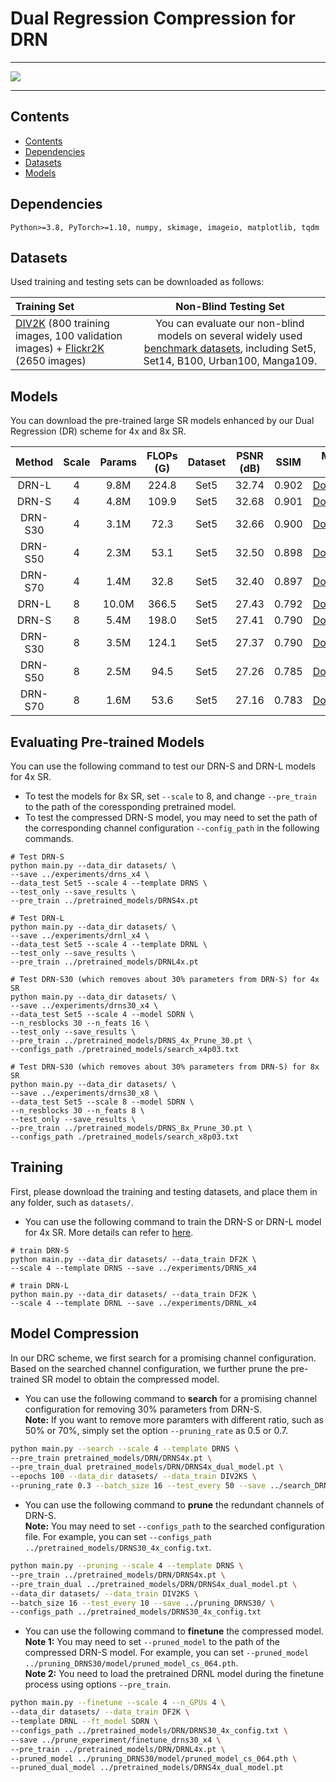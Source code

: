 # Dual Regression Compression for DRN

---

![](../figures/DRN.png)

---

## Contents
  - [Contents](#Contents)
  - [Dependencies](#Dependencies)
  - [Datasets](#Datasets)
  - [Models](#Models)


## Dependencies
```shell
Python>=3.8, PyTorch>=1.10, numpy, skimage, imageio, matplotlib, tqdm
```


## Datasets

Used training and testing sets can be downloaded as follows:

| Training Set                                                 |                         Non-Blind Testing Set                          |
| :----------------------------------------------------------- | :----------------------------------------------------------: |
| [DIV2K](https://data.vision.ee.ethz.ch/cvl/DIV2K/) (800 training images, 100 validation images) +  [Flickr2K](https://cv.snu.ac.kr/research/EDSR/Flickr2K.tar) (2650 images) | You can evaluate our non-blind models on several widely used [benchmark datasets](https://cv.snu.ac.kr/research/EDSR/benchmark.tar), including Set5, Set14, B100, Urban100, Manga109. |


## Models

You can download the pre-trained large SR models enhanced by our Dual Regression (DR) scheme for 4x and 8x SR. 

|  Method | Scale | Params | FLOPs (G) | Dataset | PSNR (dB) |  SSIM |   Model Zoo  |
|:-------:|:-----:|:------:|:---------:|:-------:|:---------:|:-----:|:------------:|
|  DRN-L  |   4   |  9.8M  |   224.8   |   Set5  |   32.74   | 0.902 | [Download](https://github.com/guoyongcs/DRN/releases/download/v0.1/DRNL4x.pt) |
|  DRN-S  |   4   |  4.8M  |   109.9   |   Set5  |   32.68   | 0.901 | [Download](https://github.com/guoyongcs/DRN/releases/download/v0.1/DRNS4x.pt) |
| DRN-S30 |   4   |  3.1M  |    72.3   |   Set5  |   32.66   | 0.900 | [Download](https://github.com/guoyongcs/DRC/releases/download/v1.1/DRNS_4x_Prune_30.pt) |
| DRN-S50 |   4   |  2.3M  |    53.1   |   Set5  |   32.50   | 0.898 | [Download](https://github.com/guoyongcs/DRC/releases/download/v1.1/DRNS_4x_Prune_50.pt) |
| DRN-S70 |   4   |  1.4M  |    32.8   |   Set5  |   32.40   | 0.897 | [Download](https://github.com/guoyongcs/DRC/releases/download/v1.1/DRNS_4x_Prune_70.pt) |
|  DRN-L  |   8   |  10.0M |   366.5   |   Set5  |   27.43   | 0.792 | [Download](https://github.com/guoyongcs/DRN/releases/download/v0.1/DRNL8x.pt) |
|  DRN-S  |   8   |  5.4M  |   198.0   |   Set5  |   27.41   | 0.790 | [Download](https://github.com/guoyongcs/DRN/releases/download/v0.1/DRNS8x.pt) |
| DRN-S30 |   8   |  3.5M  |   124.1   |   Set5  |   27.37   | 0.790 | [Download](https://github.com/guoyongcs/DRC/releases/download/v1.1/DRNS_8x_Prune_30.pt) |
| DRN-S50 |   8   |  2.5M  |    94.5   |   Set5  |   27.26   | 0.785 | [Download](https://github.com/guoyongcs/DRC/releases/download/v1.1/DRNS_8x_Prune_50.pt) |
| DRN-S70 |   8   |  1.6M  |    53.6   |   Set5  |   27.16   | 0.783 | [Download](https://github.com/guoyongcs/DRC/releases/download/v1.1/DRNS_8x_Prune_70.pt) |


## Evaluating Pre-trained Models


You can use the following command to test our DRN-S and DRN-L models for 4x SR.  

- To test the models for 8x SR, set `--scale` to 8, and change `--pre_train` to the path of the coressponding pretrained model.
- To test the compressed DRN-S model, you may need to set the path of the corresponding channel configuration `--config_path` in the following commands.  


```shell
# Test DRN-S
python main.py --data_dir datasets/ \
--save ../experiments/drns_x4 \
--data_test Set5 --scale 4 --template DRNS \ 
--test_only --save_results \
--pre_train ../pretrained_models/DRNS4x.pt

# Test DRN-L
python main.py --data_dir datasets/ \
--save ../experiments/drnl_x4 \
--data_test Set5 --scale 4 --template DRNL \ 
--test_only --save_results \
--pre_train ../pretrained_models/DRNL4x.pt

# Test DRN-S30 (which removes about 30% parameters from DRN-S) for 4x SR
python main.py --data_dir datasets/ \
--save ../experiments/drns30_x4 \
--data_test Set5 --scale 4 --model SDRN \
--n_resblocks 30 --n_feats 16 \
--test_only --save_results \
--pre_train ../pretrained_models/DRNS_4x_Prune_30.pt \ 
--configs_path ./pretrained_models/search_x4p03.txt

# Test DRN-S30 (which removes about 30% parameters from DRN-S) for 8x SR
python main.py --data_dir datasets/ \
--save ../experiments/drns30_x8 \
--data_test Set5 --scale 8 --model SDRN \
--n_resblocks 30 --n_feats 8 \
--test_only --save_results \
--pre_train ../pretrained_models/DRNS_8x_Prune_30.pt \ 
--configs_path ./pretrained_models/search_x8p03.txt
```




## Training 
First, please download the training and testing datasets, and place them in any folder, such as `datasets/`. 

- You can use the following command to train the DRN-S or DRN-L model for 4x SR. More details can refer to [here](https://github.com/guoyongcs/DRN).

```shell
# train DRN-S
python main.py --data_dir datasets/ --data_train DF2K \
--scale 4 --template DRNS --save ../experiments/DRNS_x4

# train DRN-L
python main.py --data_dir datasets/ --data_train DF2K \
--scale 4 --template DRNL --save ../experiments/DRNL_x4
```

## Model Compression

In our DRC scheme, we first search for a promising channel configuration. Based on the searched channel configuration, we further prune the pre-trained SR model to obtain the compressed model.

- You can use the following command to **search** for a promising channel configuration for removing 30% parameters from DRN-S.  
**Note:** If you want to remove more paramters with different ratio, such as 50% or 70%, simply set the option `--pruning_rate` as 0.5 or 0.7.

```bash
python main.py --search --scale 4 --template DRNS \
--pre_train pretrained_models/DRN/DRNS4x.pt \
--pre_train_dual pretrained_models/DRN/DRNS4x_dual_model.pt \
--epochs 100 --data_dir datasets/ --data_train DIV2KS \
--pruning_rate 0.3 --batch_size 16 --test_every 50 --save ../search_DRNS30/
```

- You can use the following command to **prune** the redundant channels of DRN-S.  
**Note:** You may need to set `--configs_path` to the searched configuration file. For example, you can set `--configs_path ../pretrained_models/DRNS30_4x_config.txt`.

```bash
python main.py --pruning --scale 4 --template DRNS \
--pre_train ../pretrained_models/DRN/DRNS4x.pt \
--pre_train_dual ../pretrained_models/DRN/DRNS4x_dual_model.pt \
--data_dir datasets/ --data_train DIV2KS \
--batch_size 16 --test_every 10 --save ../pruning_DRNS30/ \
--configs_path ../pretrained_models/DRNS30_4x_config.txt
```

- You can use the following command to **finetune** the compressed model.  
**Note 1:** You may need to set `--pruned_model` to the path of the compressed DRN-S model. For example, you can set `--pruned_model ../pruning_DRNS30/model/pruned_model_cs_064.pth`.  
**Note 2:** You need to load the pretrained DRNL model during the finetune process using options `--pre_train`.

```bash
python main.py --finetune --scale 4 --n_GPUs 4 \
--data_dir datasets/ --data_train DF2K \
--template DRNL --ft_model SDRN \
--configs_path ../pretrained_models/DRN/DRNS30_4x_config.txt \
--save ../prune_experiment/finetune_drns30_x4 \
--pre_train ../pretrained_models/DRN/DRNL4x.pt \
--pruned_model ../pruning_DRNS30/model/pruned_model_cs_064.pth \
--pruned_dual_model ../pretrained_models/DRNS4x_dual_model.pt 
```

